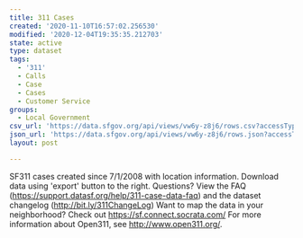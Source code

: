 ```yaml
---
title: 311 Cases
created: '2020-11-10T16:57:02.256530'
modified: '2020-12-04T19:35:35.212703'
state: active
type: dataset
tags:
  - '311'
  - Calls
  - Case
  - Cases
  - Customer Service
groups:
  - Local Government
csv_url: 'https://data.sfgov.org/api/views/vw6y-z8j6/rows.csv?accessType=DOWNLOAD'
json_url: 'https://data.sfgov.org/api/views/vw6y-z8j6/rows.json?accessType=DOWNLOAD'
layout: post

---
```

SF311 cases created since 7/1/2008 with location information. Download data using 'export' button to the right.
Questions? View the FAQ (https://support.datasf.org/help/311-case-data-faq) and the dataset changelog (http://bit.ly/311ChangeLog)
Want to map the data in your neighborhood? Check out https://sf.connect.socrata.com/
For more information about Open311, see http://www.open311.org/.

